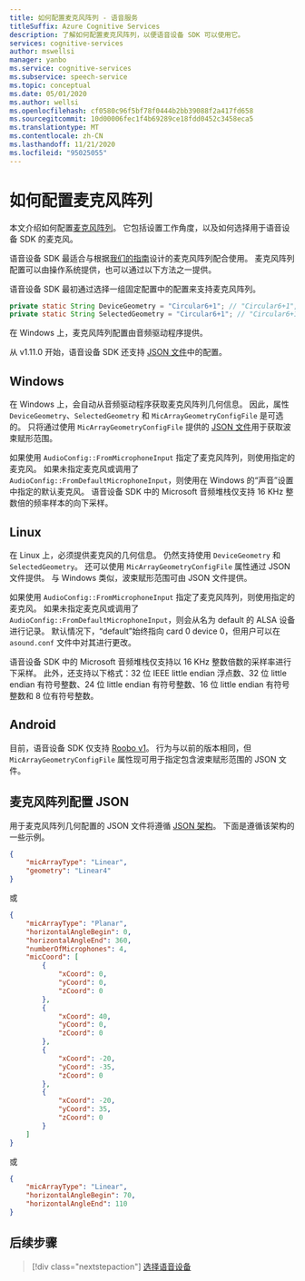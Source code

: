```yaml
---
title: 如何配置麦克风阵列 - 语音服务
titleSuffix: Azure Cognitive Services
description: 了解如何配置麦克风阵列，以便语音设备 SDK 可以使用它。
services: cognitive-services
author: mswellsi
manager: yanbo
ms.service: cognitive-services
ms.subservice: speech-service
ms.topic: conceptual
ms.date: 05/01/2020
ms.author: wellsi
ms.openlocfilehash: cf0580c96f5bf78f0444b2bb39088f2a417fd658
ms.sourcegitcommit: 10d00006fec1f4b69289ce18fdd0452c3458eca5
ms.translationtype: MT
ms.contentlocale: zh-CN
ms.lasthandoff: 11/21/2020
ms.locfileid: "95025055"
---
```

# <a name="how-to-configure-a-microphone-array"></a>如何配置麦克风阵列

本文介绍如何配置[麦克风阵列](./speech-devices-sdk-microphone.md)。 它包括设置工作角度，以及如何选择用于语音设备 SDK 的麦克风。

语音设备 SDK 最适合与根据[我们的指南](./speech-devices-sdk-microphone.md)设计的麦克风阵列配合使用。 麦克风阵列配置可以由操作系统提供，也可以通过以下方法之一提供。

语音设备 SDK 最初通过选择一组固定配置中的配置来支持麦克风阵列。

```java
private static String DeviceGeometry = "Circular6+1"; // "Circular6+1", "Linear4",
private static String SelectedGeometry = "Circular6+1"; // "Circular6+1", "Circular3+1", "Linear4", "Linear2"
```

在 Windows 上，麦克风阵列配置由音频驱动程序提供。

从 v1.11.0 开始，语音设备 SDK 还支持 [JSON 文件](https://aka.ms/sdsdk-micarray-json)中的配置。


## <a name="windows"></a>Windows
在 Windows 上，会自动从音频驱动程序获取麦克风阵列几何信息。 因此，属性 `DeviceGeometry`、`SelectedGeometry` 和 `MicArrayGeometryConfigFile` 是可选的。 只将通过使用 `MicArrayGeometryConfigFile` 提供的 [JSON 文件](https://aka.ms/sdsdk-micarray-json)用于获取波束赋形范围。

如果使用 `AudioConfig::FromMicrophoneInput` 指定了麦克风阵列，则使用指定的麦克风。 如果未指定麦克风或调用了 `AudioConfig::FromDefaultMicrophoneInput`，则使用在 Windows 的“声音”设置中指定的默认麦克风。
语音设备 SDK 中的 Microsoft 音频堆栈仅支持 16 KHz 整数倍的频率样本的向下采样。

## <a name="linux"></a>Linux
在 Linux 上，必须提供麦克风的几何信息。 仍然支持使用 `DeviceGeometry` 和 `SelectedGeometry`。 还可以使用 `MicArrayGeometryConfigFile` 属性通过 JSON 文件提供。 与 Windows 类似，波束赋形范围可由 JSON 文件提供。

如果使用 `AudioConfig::FromMicrophoneInput` 指定了麦克风阵列，则使用指定的麦克风。 如果未指定麦克风或调用了 `AudioConfig::FromDefaultMicrophoneInput`，则会从名为 default 的 ALSA 设备进行记录。 默认情况下，“default”始终指向 card 0 device 0，但用户可以在 `asound.conf` 文件中对其进行更改。 

语音设备 SDK 中的 Microsoft 音频堆栈仅支持以 16 KHz 整数倍数的采样率进行下采样。 此外，还支持以下格式：32 位 IEEE little endian 浮点数、32 位 little endian 有符号整数、24 位 little endian 有符号整数、16 位 little endian 有符号整数和 8 位有符号整数。

## <a name="android"></a>Android
目前，语音设备 SDK 仅支持 [Roobo v1](./speech-devices-sdk-quickstart.md?pivots=platform-android%253fpivots%253dplatform-android)。 行为与以前的版本相同，但 `MicArrayGeometryConfigFile` 属性现可用于指定包含波束赋形范围的 JSON 文件。

## <a name="microphone-array-configuration-json"></a>麦克风阵列配置 JSON

用于麦克风阵列几何配置的 JSON 文件将遵循 [JSON 架构](https://aka.ms/sdsdk-micarray-json)。 下面是遵循该架构的一些示例。


```json
{
    "micArrayType": "Linear",
    "geometry": "Linear4"
}
```


或


```json
{
    "micArrayType": "Planar",
    "horizontalAngleBegin": 0,
    "horizontalAngleEnd": 360,
    "numberOfMicrophones": 4,
    "micCoord": [
        {
            "xCoord": 0,
            "yCoord": 0,
            "zCoord": 0
        },
        {
            "xCoord": 40,
            "yCoord": 0,
            "zCoord": 0
        },
        {
            "xCoord": -20,
            "yCoord": -35,
            "zCoord": 0
        },
        {
            "xCoord": -20,
            "yCoord": 35,
            "zCoord": 0
        }
    ]
}
```

或

```json
{
    "micArrayType": "Linear",
    "horizontalAngleBegin": 70,
    "horizontalAngleEnd": 110
}
```


## <a name="next-steps"></a>后续步骤

> [!div class="nextstepaction"]
> [选择语音设备](get-speech-devices-sdk.md)